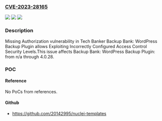 ### [CVE-2023-28165](https://cve.mitre.org/cgi-bin/cvename.cgi?name=CVE-2023-28165)
![](https://img.shields.io/static/v1?label=Product&message=Backup%20Bank%3A%20WordPress%20Backup%20Plugin&color=blue)
![](https://img.shields.io/static/v1?label=Version&message=n%2Fa%3C%3D%204.0.28%20&color=brighgreen)
![](https://img.shields.io/static/v1?label=Vulnerability&message=CWE-862%20Missing%20Authorization&color=brighgreen)

### Description

Missing Authorization vulnerability in Tech Banker Backup Bank: WordPress Backup Plugin allows Exploiting Incorrectly Configured Access Control Security Levels.This issue affects Backup Bank: WordPress Backup Plugin: from n/a through 4.0.28.

### POC

#### Reference
No PoCs from references.

#### Github
- https://github.com/20142995/nuclei-templates

